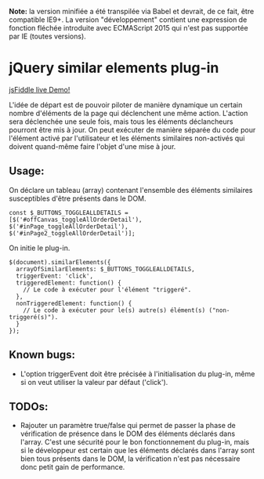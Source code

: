 **Note:** la version minifiée a été transpilée via Babel et devrait, de ce fait, être compatible IE9+. La version "développement" contient une expression de fonction fléchée introduite avec ECMAScript 2015 qui n'est pas supportée par IE (toutes versions).

# jQuery similar elements plug-in

[jsFiddle live Demo!](https://jsfiddle.net/frontenddeveloper/2vm1rLdo/59/)

L'idée de départ est de pouvoir piloter de manière dynamique un certain nombre d'éléments de la page qui déclenchent une même action. L'action sera déclenchée une seule fois, mais tous les éléments déclancheurs pourront être mis à jour. On peut exécuter de manière séparée du code pour l'élément activé par l'utilisateur et les éléments similaires non-activés qui doivent quand-même faire l'objet d'une mise à jour.

## Usage:

On déclare un tableau (array) contenant l'ensemble des éléments similaires susceptibles d'être présents dans le DOM.
```
const $_BUTTONS_TOGGLEALLDETAILS = [$('#offCanvas_toggleAllOrderDetail'), $('#inPage_toggleAllOrderDetail'), $('#inPage2_toggleAllOrderDetail')];
```

On initie le plug-in.
```
$(document).similarElements({
  arrayOfSimilarElements: $_BUTTONS_TOGGLEALLDETAILS,
  triggerEvent: 'click',
  triggeredElement: function() {
    // Le code à exécuter pour l'élément "triggeré".
  },
  nonTriggeredElement: function() {
    // Le code à exécuter pour le(s) autre(s) élément(s) ("non-triggeré(s)").
  }
});
```

## Known bugs:
* L'option triggerEvent doit être précisée à l'initialisation du plug-in, même si on veut utiliser la valeur par défaut ('click').

## TODOs:
* Rajouter un paramètre true/false qui permet de passer la phase de vérification de présence dans le DOM des éléments déclarés dans l'array. C'est une sécurité pour le bon fonctionnement du plug-in, mais si le développeur est certain que les éléments déclarés dans l'array sont bien tous présents dans le DOM, la vérification n'est pas nécessaire donc petit gain de performance.
